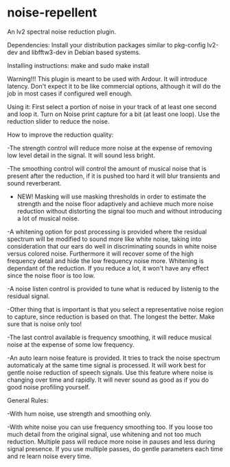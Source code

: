 # noise-repellent

An lv2 spectral noise reduction plugin.

Dependencies: Install your distribution packages similar to pkg-config lv2-dev and libfftw3-dev in Debian based systems.

Installing instructions: make and sudo make install

Warning!!! This plugin is meant to be used with Ardour. It will introduce latency. Don't expect it to be like commercial options, although it will do the job in most cases if configured well enough.

Using it: First select a portion of noise in your track of at least one second and loop it. Turn on Noise print capture for a bit (at least one loop). Use the reduction slider to reduce the noise.

How to improve the reduction quality:

-The strength control will reduce more noise at the expense of removing low level detail in the signal. It will sound less bright.

-The smoothing control will control the amount of musical noise that is present after the reduction, if it is pushed too hard it will blur transients and sound reverberant.

- NEW! Masking will use masking thresholds in order to estimate the strength and the noise floor adaptively and achieve much more noise reduction without distorting the signal too much and without introducing a lot of musical noise.

-A whitening option for post processing is provided where the residual spectrum will be modified to sound more like white noise, taking into consideration that our ears do well in discriminating sounds in white noise versus colored noise. Furthermore it will recover some of the high frequency detail and hide the low frequency noise more. Whitening is dependant of the reduction. If you reduce a lot, it won't have any effect since the noise floor is too low.

-A noise listen control is provided to tune what is reduced by listenig to the residual signal.

-Other thing that is important is that you select a representative noise region to capture, since reduction is based on that. The longest the better. Make sure that is noise only too!

-The last control available is frequency smoothing, it will reduce musical noise at the expense of some low frequency.

-An auto learn noise feature is provided. It tries to track the noise spectrum automaticaly at the same time signal is processed. It will work best for gentle noise reduction of speech signals. Use this feature where noise is changing over time and rapidly. It will never sound as good as if you do good noise profiling yourself.

General Rules:

-With hum noise, use strength and smoothing only.

-With white noise you can use frequency smoothing too. If you loose too much detail from the original signal, use whitening and not too much reduction. Multiple pass will reduce more noise in pauses and less during signal presence. If you use multiple passes, do gentle parameters each time and re learn noise every time.
